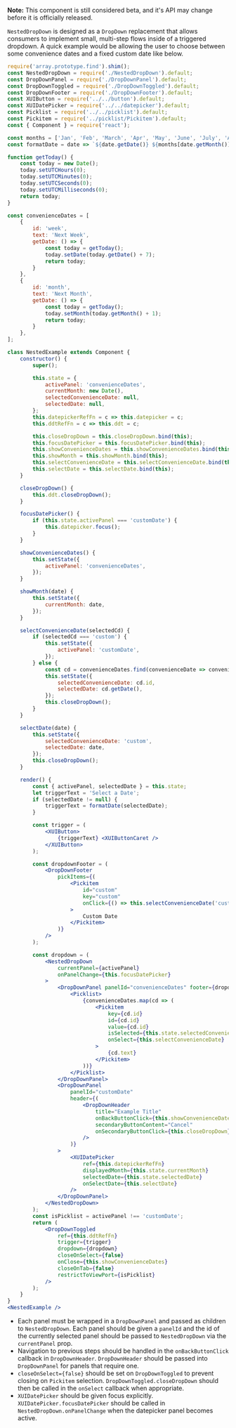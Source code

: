 **Note:** This component is still considered beta, and it's API may change before it is officially released.

`NestedDropDown` is designed as a `DropDown` replacement that allows consumers to implement small, multi-step flows inside of a triggered dropdown.  A quick example would be allowing the user to choose between some convenience dates and a fixed custom date like below.

```jsx
require('array.prototype.find').shim();
const NestedDropDown = require('./NestedDropDown').default;
const DropDownPanel = require('./DropDownPanel').default;
const DropDownToggled = require('./DropDownToggled').default;
const DropDownFooter = require('./DropDownFooter').default;
const XUIButton = require('../../button').default;
const XUIDatePicker = require('../../datepicker').default;
const Picklist = require('../../picklist').default;
const Pickitem = require('../picklist/Pickitem').default;
const { Component } = require('react');

const months = ['Jan', 'Feb', 'March', 'Apr', 'May', 'June', 'July', 'Aug', 'Sep', 'Oct', 'Nov', 'Dec'];
const formatDate = date => `${date.getDate()} ${months[date.getMonth()]} ${date.getFullYear()}`;

function getToday() {
	const today = new Date();
	today.setUTCHours(0);
	today.setUTCMinutes(0);
	today.setUTCSeconds(0);
	today.setUTCMilliseconds(0);
	return today;
}

const convenienceDates = [
	{
		id: 'week',
		text: 'Next Week',
		getDate: () => {
			const today = getToday();
			today.setDate(today.getDate() + 7);
			return today;
		}
	},
	{
		id: 'month',
		text: 'Next Month',
		getDate: () => {
			const today = getToday();
			today.setMonth(today.getMonth() + 1);
			return today;
		}
	},
];

class NestedExample extends Component {
	constructor() {
		super();

		this.state = {
			activePanel: 'convenienceDates',
			currentMonth: new Date(),
			selectedConvenienceDate: null,
			selectedDate: null,
		};
		this.datepickerRefFn = c => this.datepicker = c;
		this.ddtRefFn = c => this.ddt = c;

		this.closeDropDown = this.closeDropDown.bind(this);
		this.focusDatePicker = this.focusDatePicker.bind(this);
		this.showConvenienceDates = this.showConvenienceDates.bind(this);
		this.showMonth = this.showMonth.bind(this);
		this.selectConvenienceDate = this.selectConvenienceDate.bind(this);
		this.selectDate = this.selectDate.bind(this);
	}

	closeDropDown() {
		this.ddt.closeDropDown();
	}

	focusDatePicker() {
		if (this.state.activePanel === 'customDate') {
			this.datepicker.focus();
		}
	}

	showConvenienceDates() {
		this.setState({
			activePanel: 'convenienceDates',
		});
	}

	showMonth(date) {
		this.setState({
			currentMonth: date,
		});
	}

	selectConvenienceDate(selectedCd) {
		if (selectedCd === 'custom') {
			this.setState({
				activePanel: 'customDate',
			});
		} else {
			const cd = convenienceDates.find(convenienceDate => convenienceDate.id === selectedCd);
			this.setState({
				selectedConvenienceDate: cd.id,
				selectedDate: cd.getDate(),
			});
			this.closeDropDown();
		}
	}

	selectDate(date) {
		this.setState({
			selectedConvenienceDate: 'custom',
			selectedDate: date,
		});
		this.closeDropDown();
	}

	render() {
		const { activePanel, selectedDate } = this.state;
		let triggerText = 'Select a Date';
		if (selectedDate != null) {
			triggerText = formatDate(selectedDate);
		}

		const trigger = (
			<XUIButton>
				{triggerText} <XUIButtonCaret />
			</XUIButton>
		);

		const dropdownFooter = (
			<DropDownFooter
				pickItems={(
					<Pickitem
						id="custom"
						key="custom"
						onClick={() => this.selectConvenienceDate('custom')}
					>
						Custom Date
					</Pickitem>
				)}
			/>
		);

		const dropdown = (
			<NestedDropDown
				currentPanel={activePanel}
				onPanelChange={this.focusDatePicker}
			>
				<DropDownPanel panelId="convenienceDates" footer={dropdownFooter}>
					<Picklist>
						{convenienceDates.map(cd => (
							<Pickitem
								key={cd.id}
								id={cd.id}
								value={cd.id}
								isSelected={this.state.selectedConvenienceDate === cd.id}
								onSelect={this.selectConvenienceDate}
							>
								{cd.text}
							</Pickitem>
						))}
					</Picklist>
				</DropDownPanel>
				<DropDownPanel
					panelId="customDate"
					header={(
						<DropDownHeader
							title="Example Title"
							onBackButtonClick={this.showConvenienceDates}
							secondaryButtonContent="Cancel"
							onSecondaryButtonClick={this.closeDropDown}
						/>
					)}
				>
					<XUIDatePicker
						ref={this.datepickerRefFn}
						displayedMonth={this.state.currentMonth}
						selectedDate={this.state.selectedDate}
						onSelectDate={this.selectDate}
					/>
				</DropDownPanel>
			</NestedDropDown>
		);
		const isPicklist = activePanel !== 'customDate';
		return (
			<DropDownToggled
				ref={this.ddtRefFn}
				trigger={trigger}
				dropdown={dropdown}
				closeOnSelect={false}
				onClose={this.showConvenienceDates}
				closeOnTab={false}
				restrictToViewPort={isPicklist}
			/>
		);
	}
}
<NestedExample />
```

* Each panel must be wrapped in a `DropDownPanel` and passed as children to `NestedDropDown`. Each panel should be given a `panelId` and the id of the currently selected panel should be passed to `NestedDropDown` via the `currentPanel` prop.
* Navigation to previous steps should be handled in the `onBackButtonClick` callback in `DropDownHeader`. `DropDownHeader` should be passed into `DropDownPanel` for panels that require one.
* `closeOnSelect={false}` should be set on `DropDownToggled` to prevent closing on `Pickitem` selection. `DropDownToggled.closeDropDown` should then be called in the `onSelect` callback when appropriate.
* `XUIDatePicker` should be given focus explicitly. `XUIDatePicker.focusDatePicker` should be called in `NestedDropDown.onPanelChange` when the datepicker panel becomes active.
